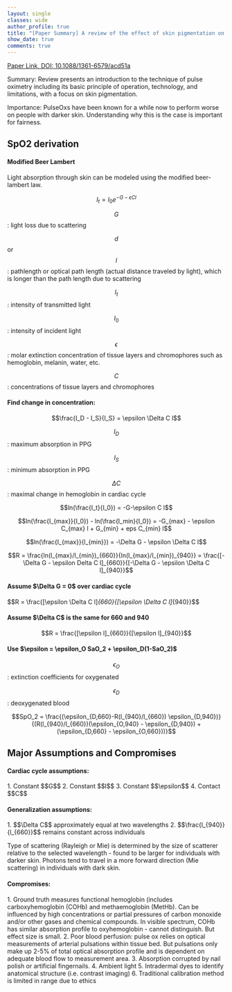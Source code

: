 ```yaml
---
layout: single
classes: wide
author_profile: true
title: "[Paper Summary] A review of the effect of skin pigmentation on pulse oximeter accuracy"
show_date: true
comments: true
---
```


<script type="text/x-mathjax-config">
  MathJax.Hub.Config({
    tex2jax: {
      inlineMath: [ ['$','$'], ["\\(","\\)"] ],
      processEscapes: true
    }
  });
</script>

<script type="text/javascript"
        src="https://cdn.mathjax.org/mathjax/latest/MathJax.js?config=TeX-AMS-MML_HTMLorMML">
</script>


[Paper Link, DOI: 10.1088/1361-6579/acd51a](https://iopscience.iop.org/article/10.1088/1361-6579/acd51a/meta)

Summary: Review presents an introduction to the technique of pulse oximetry including its basic principle of operation, technology, and limitations, with a focus on skin pigmentation.

Importance: PulseOxs have been known for a while now to perform worse on people with darker skin. Understanding why this is the case is important for fairness.

<h2> SpO2 derivation </h2>

<h4> Modified Beer Lambert </h4>

Light absorption through skin can be modeled using the modified beer-lambert law.

$$I_t = I_0 e^{-G-\epsilon C l}$$

$$G$$: light loss due to scattering

$$d$$ or $$l$$: pathlength or optical path length (actual distance traveled by light), which is longer than the path length due to scattering

$$I_t$$: intensity of transmitted light

$$I_0$$: intensity of incident light

$$\epsilon$$: molar extinction concentration of tissue layers and chromophores such as hemoglobin, melanin, water, etc.

$$C$$: concentrations of tissue layers and chromophores

<h4> Find change in concentration:</h4>

$$\frac{I_D - I_S}{I_S} = \epsilon \Delta C l$$

$$I_D$$: maximum absorption in PPG 

$$I_S$$: minimum absorption in PPG

$$\Delta C$$: maximal change in hemoglobin in cardiac cycle

$$ln(\frac{I_t}{I_0}) = -G-\epsilon C l$$

$$ln(\frac{I_{max}}{I_0}) - ln(\frac{I_min}{I_0}) = -G_{max} - \epsilon C_{max} l + G_{min} + eps C_{min} l$$

$$ln(\frac{I_{max}}{l_{min}}) = -\Delta G - \epsilon \Delta C l$$

$$R = \frac{ln(I_{max}/I_{min})_{660}}{ln(I_{max}/I_{min})_{940}} = \frac{[-\Delta G - \epsilon Delta C l]_{660}}{[-\Delta G - \epsilon \Delta C l]_{940}}$$

<h4> Assume $\Delta G = 0$ over cardiac cycle </h4>

$$R = \frac{[\epsilon \Delta C l]_{660}{[\epsilon \Delta C l]_{940}}$$

<h4> Assume $\Delta C$ is the same for 660 and 940 </h4>

$$R = \frac{[\epsilon l]_{660}}{[\epsilon l]_{940}}$$

<h4> Use $\epsilon = \epsilon_O SaO_2 + \epsilon_D(1-SaO_2)$ </h4>

$$\epsilon_O$$: extinction coefficients for oxygenated

$$\epsilon_D$$: deoxygenated blood

$$SpO_2 = \frac{(\epsilon_{D,660}-R(l_{940}/l_{660}) \epsilon_{D,940})}{(R(l_{940}/l_{660})(\epsilon_{O,940} - \epsilon_{D,940}) + (\epsilon_{D,660} - \epsilon_{O,660}))}$$

<h2> Major Assumptions and Compromises </h2>

<h4> Cardiac cycle assumptions: </h4>
1. Constant $$G$$
2. Constant $$I$$
3. Constant $$\epsilon$$
4. Contact $$C$$

<h4> Generalization assumptions: </h4>
1. $$\Delta C$$ approximately equal at two wavelengths
2. $$\frac{l_{940}}{l_{660}}$$ remains constant across individuals

Type of scattering (Rayleigh or Mie) is determined by the size of scatterer relative to the selected wavelength - found to be larger for individuals with darker skin. Photons tend to travel in a more forward direction (Mie scattering) in individuals with dark skin.

<h4> Compromises: </h4>
1. Ground truth measures functional hemoglobin (includes carboxyhemoglobin (COHb) and methaemoglobin (MetHb). Can be influenced by high concentrations or partial pressures of carbon monoxide and/or other gases and chemical compounds. In visible spectrum, COHb has similar absorption profile to oxyhemoglobin - cannot distinguish. But effect size is small.
2. Poor blood perfusion: pulse ox relies on optical measurements of arterial pulsations within tissue bed. But pulsations only make up 2-5% of total optical absorption profile and is dependent on adequate blood flow to measurement area.
3. Absorption corrupted by nail polish or artificial fingernails.
4. Ambient light
5. Intradermal dyes to identify anatomical structure (i.e. contrast imaging)
6. Traditional calibration method is limited in range due to ethics
